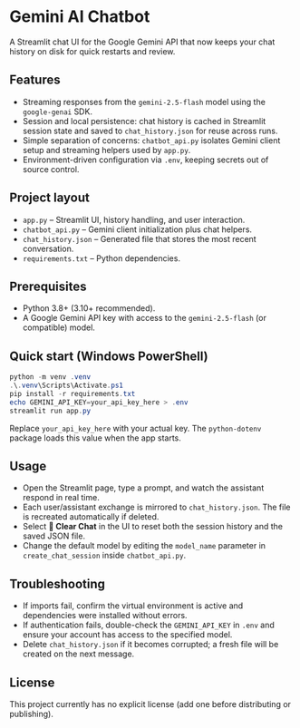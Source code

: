 # Gemini AI Chatbot

A Streamlit chat UI for the Google Gemini API that now keeps your chat history on disk for quick restarts and review.

## Features

- Streaming responses from the `gemini-2.5-flash` model using the `google-genai` SDK.
- Session and local persistence: chat history is cached in Streamlit session state and saved to `chat_history.json` for reuse across runs.
- Simple separation of concerns: `chatbot_api.py` isolates Gemini client setup and streaming helpers used by `app.py`.
- Environment-driven configuration via `.env`, keeping secrets out of source control.

## Project layout

- `app.py` – Streamlit UI, history handling, and user interaction.
- `chatbot_api.py` – Gemini client initialization plus chat helpers.
- `chat_history.json` – Generated file that stores the most recent conversation.
- `requirements.txt` – Python dependencies.

## Prerequisites

- Python 3.8+ (3.10+ recommended).
- A Google Gemini API key with access to the `gemini-2.5-flash` (or compatible) model.

## Quick start (Windows PowerShell)

```powershell
python -m venv .venv
.\.venv\Scripts\Activate.ps1
pip install -r requirements.txt
echo GEMINI_API_KEY=your_api_key_here > .env
streamlit run app.py
```

Replace `your_api_key_here` with your actual key. The `python-dotenv` package loads this value when the app starts.

## Usage

- Open the Streamlit page, type a prompt, and watch the assistant respond in real time.
- Each user/assistant exchange is mirrored to `chat_history.json`. The file is recreated automatically if deleted.
- Select **🧹 Clear Chat** in the UI to reset both the session history and the saved JSON file.
- Change the default model by editing the `model_name` parameter in `create_chat_session` inside `chatbot_api.py`.

## Troubleshooting

- If imports fail, confirm the virtual environment is active and dependencies were installed without errors.
- If authentication fails, double-check the `GEMINI_API_KEY` in `.env` and ensure your account has access to the specified model.
- Delete `chat_history.json` if it becomes corrupted; a fresh file will be created on the next message.

## License

This project currently has no explicit license (add one before distributing or publishing).

